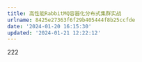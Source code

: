 ```yaml
---
title: 高性能RabbitMQ容器化分布式集群实战
urlname: 8425e27363f6f29b405444f8b25ccfde
date: '2024-01-20 16:15:30'
updated: '2024-01-21 12:22:12'
---
```

222
